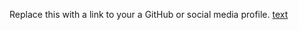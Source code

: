 Replace this with a link to your a GitHub or social media profile.
[text](https://sooryamohan/markdown-portfolio.com)
